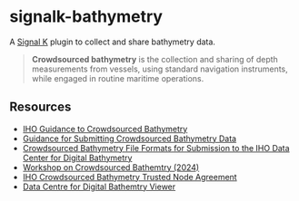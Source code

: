 # signalk-bathymetry

A [Signal K](https://signalk.org/) plugin to collect and share bathymetry data.

> **Crowdsourced bathymetry** is the collection and sharing of depth measurements from vessels, using
> standard navigation instruments, while engaged in routine maritime operations.

## Resources

- [IHO Guidance to Crowdsourced Bathymetry](https://iho.int/uploads/user/pubs/bathy/B_12_CSB-Guidance_Document-Edition_3.0.0_Final.pdf)
- [Guidance for Submitting Crowdsourced Bathymetry Data](https://www.ncei.noaa.gov/sites/g/files/anmtlf171/files/2024-04/GuidanceforSubmittingCSBDataToTheIHODCDB%20%281%29.pdf)
- [Crowdsourced Bathymetry File Formats for Submission to the IHO Data Center for Digital Bathymetry](https://www.ncei.noaa.gov/sites/g/files/anmtlf171/files/2024-04/SampleCSBFileFormats.pdf)
- [Workshop on Crowdsourced Bathemtry (2024)](https://iho.int/uploads/user/Inter-Regional%20Coordination/CSBWG/CSBWG_IRCC_CSB_Workshop/IRCC_CSB_workshop_April24_Master.pdf)
- [IHO Crowdsourced Bathymetry Trusted Node Agreement](https://www.ncei.noaa.gov/sites/g/files/anmtlf171/files/2024-04/IHOCSBTrustedNodeAgreementFormTemplate.pdf)
- [Data Centre for Digital Bathemtry Viewer](https://www.ncei.noaa.gov/maps/iho_dcdb/)
